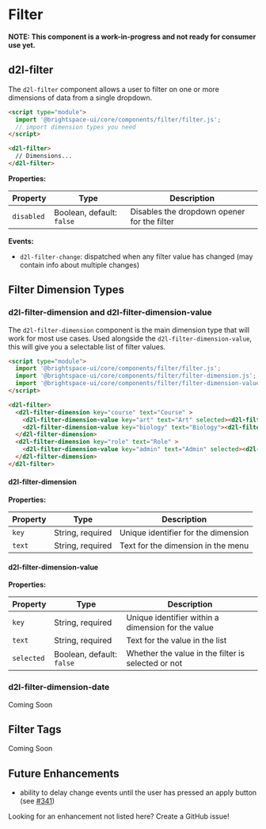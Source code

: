 # Filter

**NOTE: This component is a work-in-progress and not ready for consumer use yet.**

## d2l-filter

The `d2l-filter` component allows a user to filter on one or more dimensions of data from a single dropdown.

<!-- ![Filter](./screenshots/filter.png?raw=true) -->

```html
<script type="module">
  import '@brightspace-ui/core/components/filter/filter.js';
  // import dimension types you need
</script>

<d2l-filter>
  // Dimensions...
</d2l-filter>
```

**Properties:**

| Property | Type | Description |
|--|--|--|
| `disabled` | Boolean, default: `false` | Disables the dropdown opener for the filter |

**Events:**
* `d2l-filter-change`: dispatched when any filter value has changed (may contain info about multiple changes)

## Filter Dimension Types

### d2l-filter-dimension and d2l-filter-dimension-value

The `d2l-filter-dimension` component is the main dimension type that will work for most use cases.  Used alongside the `d2l-filter-dimension-value`, this will give you a selectable list of filter values.

```html
<script type="module">
  import '@brightspace-ui/core/components/filter/filter.js';
  import '@brightspace-ui/core/components/filter/filter-dimension.js';
  import '@brightspace-ui/core/components/filter/filter-dimension-value.js';
</script>

<d2l-filter>
  <d2l-filter-dimension key="course" text="Course" >
    <d2l-filter-dimension-value key="art" text="Art" selected><d2l-filter-dimension-value>
    <d2l-filter-dimension-value key="biology" text="Biology"><d2l-filter-dimension-value>
  </d2l-filter-dimension>
  <d2l-filter-dimension key="role" text="Role" >
    <d2l-filter-dimension-value key="admin" text="Admin" selected><d2l-filter-dimension-value>
  </d2l-filter-dimension>
</d2l-filter>
```

#### d2l-filter-dimension

**Properties:**

| Property | Type | Description |
|--|--|--|
| `key` | String, required | Unique identifier for the dimension |
| `text` | String, required | Text for the dimension in the menu |

#### d2l-filter-dimension-value

**Properties:**

| Property | Type | Description |
|--|--|--|
| `key` | String, required | Unique identifier within a dimension for the value |
| `text` | String, required | Text for the value in the list |
| `selected` | Boolean, default: `false` | Whether the value in the filter is selected or not |

### d2l-filter-dimension-date

Coming Soon

## Filter Tags

Coming Soon

## Future Enhancements

* ability to delay change events until the user has pressed an apply button (see [#341](https://github.com/BrightspaceUI/core/issues/341))

Looking for an enhancement not listed here? Create a GitHub issue!
